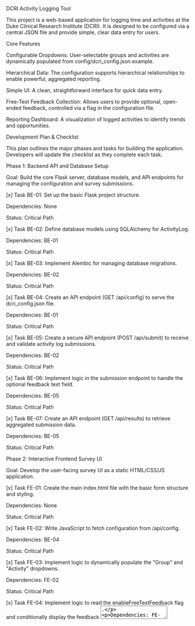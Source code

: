 DCRI Activity Logging Tool

This project is a web-based application for logging time and activities at the Duke Clinical Research Institute (DCRI). It is designed to be configured via a central JSON file and provide simple, clear data entry for users.



Core Features

Configurable Dropdowns: User-selectable groups and activities are dynamically populated from config/dcri\_config.json.example.



Hierarchical Data: The configuration supports hierarchical relationships to enable powerful, aggregated reporting.



Simple UI: A clean, straightforward interface for quick data entry.



Free-Text Feedback Collection: Allows users to provide optional, open-ended feedback, controlled via a flag in the configuration file.



Reporting Dashboard: A visualization of logged activities to identify trends and opportunities.



Development Plan \& Checklist

This plan outlines the major phases and tasks for building the application. Developers will update the checklist as they complete each task.



Phase 1: Backend API and Database Setup

Goal: Build the core Flask server, database models, and API endpoints for managing the configuration and survey submissions.



\[x] Task BE-01: Set up the basic Flask project structure.



Dependencies: None



Status: Critical Path



\[x] Task BE-02: Define database models using SQLAlchemy for ActivityLog.



Dependencies: BE-01



Status: Critical Path



\[x] Task BE-03: Implement Alembic for managing database migrations.



Dependencies: BE-02



Status: Critical Path



\[x] Task BE-04: Create an API endpoint (GET /api/config) to serve the dcri\_config.json file.



Dependencies: BE-01



Status: Critical Path



\[x] Task BE-05: Create a secure API endpoint (POST /api/submit) to receive and validate activity log submissions.



Dependencies: BE-02



Status: Critical Path



\[x] Task BE-06: Implement logic in the submission endpoint to handle the optional feedback text field.



Dependencies: BE-05



Status: Critical Path



\[x] Task BE-07: Create an API endpoint (GET /api/results) to retrieve aggregated submission data.



Dependencies: BE-05



Status: Critical Path



Phase 2: Interactive Frontend Survey UI

Goal: Develop the user-facing survey UI as a static HTML/CSS/JS application.



\[x] Task FE-01: Create the main index.html file with the basic form structure and styling.



Dependencies: None



Status: Critical Path



\[x] Task FE-02: Write JavaScript to fetch configuration from /api/config.



Dependencies: BE-04



Status: Critical Path



\[x] Task FE-03: Implement logic to dynamically populate the "Group" and "Activity" dropdowns.



Dependencies: FE-02



Status: Critical Path



\[x] Task FE-04: Implement logic to read the enableFreeTextFeedback flag and conditionally display the feedback <textarea>.



Dependencies: FE-02



Status: Critical Path



\[x] Task FE-05: Implement form submission logic to POST data to /api/submit.



Dependencies: BE-05, FE-03, FE-04



Status: Critical Path



\[x] Task FE-06: Ensure the UI is clean, responsive, and easy to use on both desktop and mobile devices.



Dependencies: FE-01



Status: Critical Path



Phase 3: Reporting Dashboard

Goal: Create a simple web page to visualize the collected data.



\[x] Task DB-01: Create a new HTML page/template for the dashboard (dashboard.html).



Dependencies: FE-01 (to share structure/styling)



Status: Critical Path



\[x] Task DB-02: Write JavaScript to fetch aggregated data from the /api/results endpoint.



Dependencies: BE-07



Status: Critical Path



\[x] Task DB-03: Use a charting library (e.g., Chart.js) to display time allocation by group and activity.



Dependencies: DB-02



Status: Critical Path



\[x] Task DB-04: Add filters to the dashboard (e.g., filter by group, date range).



Dependencies: DB-03



Status: Optional (Enhancement)



Phase 4: Deployment and Documentation

Goal: Package the application and provide clear instructions for deployment.



\[x] Task DEP-01: Create a Dockerfile to containerize the Flask backend for easy deployment.



Dependencies: BE-01



Status: Critical Path



\[x] Task DEP-02: Write clear deployment instructions for setting up the database and running the application.



Dependencies: All previous phases



Status: Critical Path



\[x] Task DEP-03: Finalize all documentation, ensuring the config.json structure and all API endpoints are clearly described.



Dependencies: All previous phases



Status: Critical Path


## Deployment Instructions

### Local Setup
1. Install Python 3.9 or newer.
2. Install dependencies:
   ```bash
   pip install .
   ```
3. Run the database migrations:
   ```bash
   alembic upgrade head
   ```
4. Start the application:
   ```bash
   uvicorn src.time_profiler.main:app --host 0.0.0.0 --port 8000
   ```

### Docker Compose
The project includes a `docker-compose.yml` file for running the API with a PostgreSQL
container.

```bash
docker compose up --build
```

The API will be available at `http://localhost:8000`.

## Configuration Reference
All runtime options are stored in `config/dcri_config.json.example`. Copy this file to
`config/dcri_config.json` and modify as needed. The structure is:

```json
{
  "groups": [
    { "displayName": "<name>", "id": "<id>", "parent": "<parent>" }
  ],
  "activities": [
    {
      "category": "<category>",
      "sub_activities": ["<sub activity>"]
    }
  ],
  "enableFreeTextFeedback": true
}
```

* `groups` – list of group objects with a display name, unique id and optional parent group.
* `activities` – list of activity categories each with optional `sub_activities`.
* `enableFreeTextFeedback` – when `true`, users may submit optional text feedback.

## API Endpoints

| Method | Endpoint       | Description                                          |
| ------ | -------------- | ---------------------------------------------------- |
| GET    | `/api/config`  | Returns the configuration JSON described above.      |
| POST   | `/api/submit`  | Submit a log entry. Body requires `group_id`, `activity`, and `sub_activity` with optional `feedback`. |
| GET    | `/api/results` | Aggregated counts of submissions grouped by `group_id` and `activity`. |
| GET    | `/health`      | Simple health check returning `{"status": "ok"}`.   |

